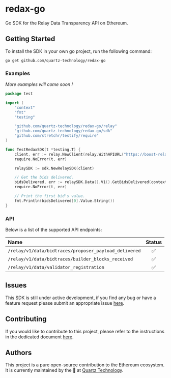 # redax-go

Go SDK for the Relay Data Transparency API on Ethereum.

## Getting Started

To install the SDK in your own go project, run the following command:
```shell
go get github.com/quartz-technology/redax-go
```

### Examples

_More examples will come soon !_

```go
package test

import (
	"context"
	"fmt"
	"testing"

	"github.com/quartz-technology/redax-go/relay"
	"github.com/quartz-technology/redax-go/sdk"
	"github.com/stretchr/testify/require"
)

func TestRedaxSDK(t *testing.T) {
	client, err := relay.NewClient(relay.WithAPIURL("https://boost-relay.flashbots.net"))
	require.NoError(t, err)

	relaySDK := sdk.NewRelaySDK(client)

	// Get the bids delivered.
	bidsDelivered, err := relaySDK.Data().V1().GetBidsDelivered(context.Background(), nil)
	require.NoError(t, err)

	// Print the first bid's value.
	fmt.Println(bidsDelivered[0].Value.String())
}
```

### API

Below is a list of the supported API endpoints:

| Name       	                                            | Status 	 |
|:--------------------------------------------------------|:--------:|
| `/relay/v1/data/bidtraces/proposer_payload_delivered` 	 |  ✅   	   |
| `/relay/v1/data/bidtraces/builder_blocks_received` 	    |  ✅   	   |
| `/relay/v1/data/validator_registration` 	               |  ✅   	   |

## Issues

This SDK is still under active development, if you find any bug or have a feature request please
submit an appropriate issue [here](https://github.com/quartz-technology/redax-go/issues/new/choose).

## Contributing

If you would like to contribute to this project, please refer to the instructions in the
dedicated document [here](./CONTRIBUTING.md).

## Authors

This project is a pure open-source contribution to the Ethereum ecosystem.
It is currently maintained by the 🤖 at [Quartz Technology](https://github.com/quartz-technology).
